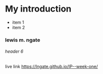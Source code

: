 # My introduction

- item 1
- item 2

### lewis m. ngate

###### header 6

live link https://lngate.github.io/IP--week-one/
